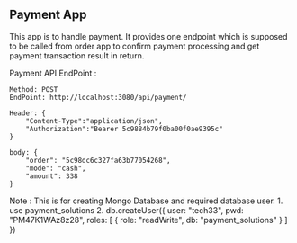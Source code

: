 Payment App
------------

This app is to handle payment. It provides one endpoint which is supposed to be called from order app to confirm payment processing and get payment transaction result in return.


Payment API EndPoint :

	Method: POST
	EndPoint: http://localhost:3080/api/payment/

  	Header: {
		"Content-Type":"application/json",
		"Authorization":"Bearer 5c9884b79f0ba00f0ae9395c"
	}

  	body: {
		"order": "5c98dc6c327fa63b77054268",
		"mode": "cash",
		"amount": 338
	}


Note :
  This is for creating Mongo Database and required database user.
    1. use payment_solutions
    2. db.createUser({ user: "tech33", pwd: "PM47K1WAz8z28", roles: [ { role: "readWrite", db: "payment_solutions" } ] })

